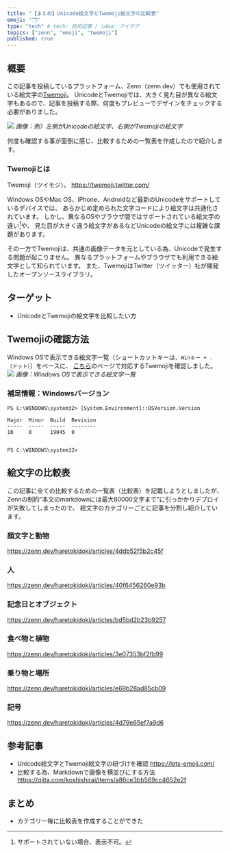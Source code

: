 ```yaml
---
title: "【まとめ】Unicode絵文字とTwemoji絵文字の比較表"
emoji: "🗂"
type: "tech" # tech: 技術記事 / idea: アイデア
topics: ["zenn", "emoji", "twemoji"]
published: true
---
```

## 概要
この記事を投稿しているプラットフォーム、Zenn（zenn.dev）でも使用されている絵文字の[Twemoji](https://twemoji.twitter.com/)。
UnicodeとTwemojiでは、大きく見た目が異なる絵文字もあるので、記事を投稿する際、何度もプレビューでデザインをチェックする必要がありました。

![](https://storage.googleapis.com/zenn-user-upload/aa1fa62682a7-20230516.png)
*画像：例）左側がUnicodeの絵文字、右側がTwemojiの絵文字*

何度も確認する事が面倒に感じ、比較するための一覧表を作成したので紹介します。

### Twemojiとは
Twemoji（ツイモジ）。
https://twemoji.twitter.com/

Windows OSやMac OS、iPhone、Androidなど最新のUnicodeをサポートしているデバイスでは、
あらかじめ定められた文字コードにより絵文字は共通化されています。
しかし、異なるOSやブラウザ間ではサポートされている絵文字の違い[^1]や、
見た目が大きく違う絵文字があるなどUnicodeの絵文字には複雑な課題があります。
[^1]: サポートされていない場合、表示不可。

その一方でTwemojiは、共通の画像データを元としている為、Unicodeで発生する問題が起こりません。
異なるプラットフォームやブラウザでも利用できる絵文字として知られています。
また、TwemojiはTwitter（ツイッター）社が開発したオープンソースライブラリ。

## ターゲット
- UnicodeとTwemojiの絵文字を比較したい方

## Twemojiの確認方法
Windows OSで表示できる絵文字一覧（ショートカットキーは、`Winキー + .（ドット）`）をベースに、
[こちら](https://lets-emoji.com/)のページで対応するTwemojiを確認しました。
![](https://storage.googleapis.com/zenn-user-upload/ffe5b01d01dd-20230511.png)
*画像：Windows OSで表示できる絵文字一覧*

### 補足情報：Windowsバージョン
```powershell:Windows10 Pro
PS C:\WINDOWS\system32> [System.Environment]::OSVersion.Version

Major  Minor  Build  Revision
-----  -----  -----  --------
10     0      19045  0


PS C:\WINDOWS\system32>
```

## 絵文字の比較表
この記事に全ての比較するための一覧表（比較表）を記載しようとしましたが、
Zennの制約“本文のmarkdownには最大80000文字まで”に引っかかりデプロイが失敗してしまったので、
絵文字のカテゴリーごとに記事を分割し紹介しています。
### 顔文字と動物
https://zenn.dev/haretokidoki/articles/4ddb52f5b2c45f

### 人
https://zenn.dev/haretokidoki/articles/40f6456260e93b

### 記念日とオブジェクト
https://zenn.dev/haretokidoki/articles/bd5bd2b23b9257

### 食べ物と植物
https://zenn.dev/haretokidoki/articles/3e07353bf2fb99

### 乗り物と場所
https://zenn.dev/haretokidoki/articles/e69b28ad85cb09

### 記号
https://zenn.dev/haretokidoki/articles/4d79e65ef7a9d6

## 参考記事
- Unicode絵文字とTwemoji絵文字の紐づけを確認
    https://lets-emoji.com/
- 比較する為、Markdownで画像を横並びにする方法
    https://qiita.com/koshishirai/items/a86ce3bb569cc4652e2f

## まとめ
- カテゴリー毎に比較表を作成することができた
